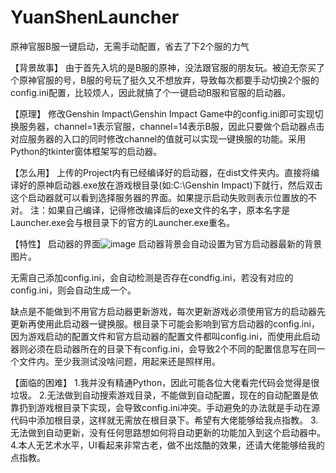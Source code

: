 # YuanShenLauncher
原神官服B服一键启动，无需手动配置，省去了下2个服的力气

【背景故事】
由于首先入坑的是B服的原神，没法跟官服的朋友玩。被迫无奈买了个原神官服的号，B服的号玩了挺久又不想放弃，导致每次都要手动切换2个服的config.ini配置，比较烦人，因此就搞了个一键启动B服和官服的启动器。

【原理】
修改Genshin Impact\Genshin Impact Game中的config.ini即可实现切换服务器，channel=1表示官服，channel=14表示B服，因此只要做个启动器点击对应服务器的入口的同时修改channel的值就可以实现一键换服的功能。采用Python的tkinter窗体框架写的启动器。

【怎么用】
上传的Project内有已经编译好的启动器，在dist文件夹内。直接将编译好的原神启动器.exe放在游戏根目录(如:C:\Genshin Impact)下就行，然后双击这个启动器就可以看到选择服务器的界面。如果提示启动失败则表示位置放的不对。
注：如果自己编译，记得修改编译后的exe文件的名字，原本名字是Launcher.exe会与根目录下的官方的Launcher.exe重名。

【特性】
启动器的界面![image](https://user-images.githubusercontent.com/30500819/114296711-4fac2b80-9adf-11eb-9591-fb9a61d11e4c.png)
启动器背景会自动设置为官方启动器最新的背景图片。

无需自己添加config.ini，会自动检测是否存在condfig.ini，若没有对应的config.ini，则会自动生成一个。

缺点是不能做到不用官方启动器更新游戏，每次更新游戏必须使用官方的启动器先更新再使用此启动器一键换服。根目录下可能会影响到官方启动器的config.ini，因为游戏启动的配置文件和官方启动器的配置文件都叫config.ini，而使用此启动器则必须在启动器所在的目录下有config.ini，会导致2个不同的配置信息写在同一个文件内。至少我测试没啥问题，用起来还是照样用。

【面临的困难】
1.我并没有精通Python，因此可能各位大佬看完代码会觉得是很垃圾。
2.无法做到自动搜索游戏目录，不能做到自动配置，现在的自动配置是依靠扔到游戏根目录下实现，会导致config.ini冲突。手动避免的办法就是手动在源代码中添加根目录，这样就无需放在根目录下。希望有大佬能够给我点指教。
3.无法做到自动更新，没有任何思路想如何将自动更新的功能加入到这个启动器中。
4.本人无艺术水平，UI看起来非常古老，做不出炫酷的效果，还请大佬能够给我的点指教。
